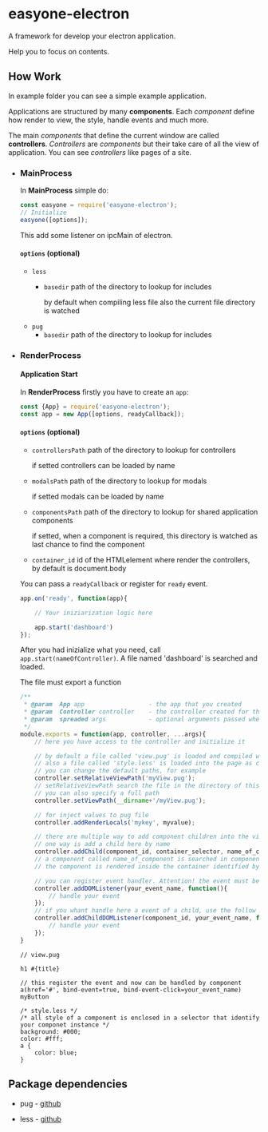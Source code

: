 # easyone-electron

A framework for develop your electron application.

Help you to focus on contents.

## How Work

In example folder you can see a simple example application.

Applications are structured by many **components**. Each *component* define how render to view, the style, handle events and much more.

The main *components* that define the current window are called **controllers**. *Controllers* are *components* but their take care of all the view of application. You can see *controllers* like pages of a site.

- ### MainProcess
	In **MainProcess** simple do:

	```javascript
	const easyone = require('easyone-electron');
	// Initialize
	easyone([options]);
	```

	This add some listener on ipcMain of electron.
	#### `options` (optional)
	- `less`
		- `basedir`
			path of the directory to lookup for includes

			by default when compiling less file also the current file directory is watched
	- `pug`
		- `basedir`
			path of the directory to lookup for includes
- ### RenderProcess

	#### Application Start

	In **RenderProcess** firstly you have to create an `app`:
	```javascript
	const {App} = require('easyone-electron');
	const app = new App([options, readyCallback]);
	```
	#### `options` (optional)
	- `controllersPath`
		path of the directory to lookup for controllers

		if setted controllers can be loaded by name
	- `modalsPath`
		path of the directory to lookup for modals

		if setted modals can be loaded by name
	- `componentsPath`
		path of the directory to lookup for shared application components

		if setted, when a component is required, this directory is watched as last chance to find the component

	- `container_id` id of the HTMLelement where render the controllers, by default is document.body

	You can pass a `readyCallback` or register for `ready` event.
	```javascript
	app.on('ready', function(app){

		// Your iniziarization logic here

		app.start('dashboard')
	});
	```
	After you had inizialize what you need, call `app.start(nameOfController)`.
	A file named 'dashboard' is searched and loaded.

	The file must export a function
	```javascript
	/**
	 * @param  App app					- the app that you created
	 * @param  Controller controller	- the controller created for this call
	 * @param  spreaded args			- optional arguments passed when request a new controller
	 */
	module.exports = function(app, controller, ...args){
		// here you have access to the controller and initialize it

		// by default a file called 'view.pug' is loaded and compiled when this component will be rendered
		// also a file called 'style.less' is loaded into the page as css
		// you can change the default paths, for example
		controller.setRelativeViewPath('myView.pug');
		// setRelativeViewPath search the file in the directory of this file
		// you can also specify a full path
		controller.setViewPath(__dirname+'/myView.pug');

		// for inject values to pug file
		controller.addRenderLocals('mykey', myvalue);

		// there are multiple way to add component children into the view
		// one way is add a child here by name
		controller.addChild(component_id, container_selector, name_of_component);
		// a component called name_of_component is searched in componentsPath and in sharedComponentsFolder
		// the component is rendered inside the container identified by container_selector

		// you can register event handler. Attention! the event must be registered also in the view, see below how
		controller.addDOMListener(your_event_name, function(){
	        // handle your event
	    });
		// if you whant handle here a event of a child, use the follow method
		controller.addChildDOMListener(component_id, your_event_name, function(){
	        // handle your event
	    });
	}
	```

	```pug
	// view.pug

	h1 #{title}

	// this register the event and now can be handled by component
	a(href='#', bind-event=true, bind-event-click=your_event_name) myButton

	```
	```less
	/* style.less */
	/* all style of a component is enclosed in a selector that identify your componet instance */
	background: #000;
	color: #fff;
	a {
		color: blue;
	}
	```

## Package dependencies
- pug - [github](https://github.com/pugjs/pug)

- less - [github](https://github.com/less/less.js)
